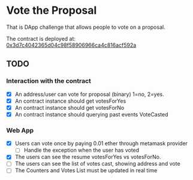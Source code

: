 # Vote the Proposal

That is DApp challenge that allows people to vote on a proposal.

The contract is deployed at:
[0x3d7c4042365d04c98f58906966ca4c816acf592a](https://rinkeby.etherscan.io/address/0x3d7c4042365d04c98f58906966ca4c816acf592a#code)

## TODO

### Interaction with the contract

- [x] An address/user can vote for proposal (binary) 1=no, 2=yes.
- [x] An contract instance should get votesForYes
- [x] An contract instance should get votesForNo
- [x] An contract instance should querying past events VoteCasted

### Web App

- [x] Users can vote once by paying 0.01 ether through metamask provider
  - [ ] Handle the exception when the user has voted
- [x] The users can see the resume votesForYes vs votesForNo.
- [ ] The users can see the list of votes cast, showing address and vote
- [ ] The Counters and Votes List must be updated in real time
